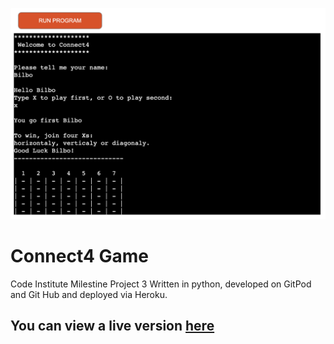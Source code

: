 ![connect4](/assets/images/connect4.png)

# Connect4 Game

Code Institute Milestine Project 3
Written in python, developed on GitPod and Git Hub and deployed via Heroku.

## You can view a live version [here](https://connect4-mr.herokuapp.com/)